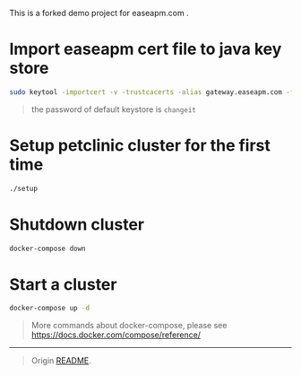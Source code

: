This is a forked demo project for easeapm.com .

# Import easeapm cert file to java key store

```bash
sudo keytool -importcert -v -trustcacerts -alias gateway.easeapm.com -file ea.pem -keystore /etc/ssl/certs/java/cacerts
```

> the password of default keystore is `changeit`

# Setup petclinic cluster for the first time

```bash
./setup
```

# Shutdown cluster

```bash
docker-compose down
```

# Start a cluster

```bash
docker-compose up -d
```

> More commands about docker-compose, please see https://docs.docker.com/compose/reference/

----

> Origin [README](https://github.com/spring-petclinic/spring-petclinic-microservices/blob/master/README.md).
